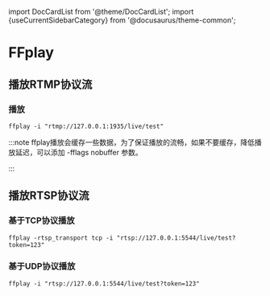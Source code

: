 import DocCardList from '@theme/DocCardList';
import {useCurrentSidebarCategory} from '@docusaurus/theme-common';

# FFplay

<!-- <DocCardList items={useCurrentSidebarCategory().items}/> -->

## 播放RTMP协议流

### 播放

```shell
ffplay -i "rtmp://127.0.0.1:1935/live/test"
```

:::note
ffplay播放会缓存一些数据，为了保证播放的流畅，如果不要缓存，降低播放延迟，可以添加 -fflags nobuffer 参数。

:::



## 播放RTSP协议流

### 基于TCP协议播放

```shell
ffplay -rtsp_transport tcp -i "rtsp://127.0.0.1:5544/live/test?token=123"
```

### 基于UDP协议播放

```shell
ffplay -i "rtsp://127.0.0.1:5544/live/test?token=123"
```
